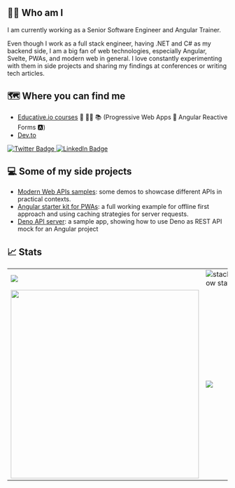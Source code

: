 ## 🙋‍♂️ Who am I
I am currently working as a Senior Software Engineer and Angular Trainer.

Even though I work as a full stack engineer, having .NET and C# as my backend side, I am a big fan of web technologies, especially Angular, Svelte, PWAs, and modern web in general.
I love constantly experimenting with them in side projects and sharing my findings at conferences or writing tech articles.

## 🗺️ Where you can find me
 - [Educative.io courses](https://www.educative.io/search?tab=courses&query=leardini) 📖 👨‍🎓 📚 (Progressive Web Apps 🚀 Angular Reactive Forms 🅰️)
 - [Dev.to](https://dev.to/paco_ita)
 <a href="https://twitter.com/paco_ITA">
    <img src="https://img.shields.io/badge/Twitter-blue?style=for-the-badge&logo=twitter&logoColor=white" alt="Twitter Badge"/>
  </a> 
<a href="https://www.linkedin.com/in/leardini81">
    <img src="https://img.shields.io/badge/LinkedIn-blue?style=for-the-badge&logo=linkedin&logoColor=white" alt="LinkedIn Badge"/>
  </a>

## 💻 Some of my side projects
 - [Modern Web APIs samples](https://github.com/pacoita/modern-web): some demos to showcase different APIs in practical contexts.
 - [Angular starter kit for PWAs](https://github.com/pacoita/angular-pwa-boilerplate): a full working example for offline first approach and using caching strategies for server requests. 
 - [Deno API server](https://github.com/pacoita/deno-api-mock): a sample app, showing how to use Deno as REST API mock for an Angular project

## 📈 Stats
<table>
 <tr>
  <td >
    <img src="https://paco-github-stats-p2xs.vercel.app/api/top-langs/?username=pacoita&layout=compact&theme=vision-friendly-dark" />
  </td>
  <td>
    <img src="https://stackoverflow-card.vercel.app/?userID=706293&theme=dracula" alt="stackoverflow stats" />
  </td>
 </tr>
 <tr>
  <td>
    <img width="430" src="http://github-readme-streak-stats.herokuapp.com?user=pacoita&theme=tokyonight-duo&background=000000" />
  </td>
   <td>
    <img src="https://paco-github-stats-p2xs.vercel.app/api?username=pacoita&count_private=true&show_icons=true&theme=tokyonight&bg_color=00000000&hide_title=true&card_width=495px" />
  </td>
  </tr>
</table>
